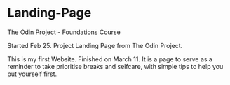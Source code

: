 # Landing-Page
The Odin Project - Foundations Course

Started Feb 25. Project Landing Page from The Odin Project. 

This is my first Website. Finished on March 11. 
It is a page to serve as a reminder to take prioritise breaks and selfcare, with simple tips to help you put yourself first. 